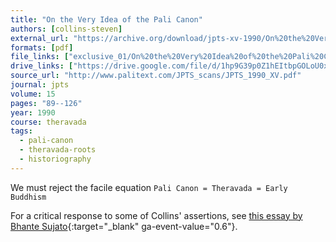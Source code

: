 ```yaml
---
title: "On the Very Idea of the Pali Canon"
authors: [collins-steven]
external_url: "https://archive.org/download/jpts-xv-1990/On%20the%20Very%20Idea%20of%20the%20Pa%CC%84li%20Canon%20-%20Steven%20Collins_text.pdf"
formats: [pdf]
file_links: ["exclusive_01/On%20the%20Very%20Idea%20of%20the%20Pali%20Canon%20-%20Steven%20Collins.pdf"]
drive_links: ["https://drive.google.com/file/d/1hp9G39p0Z1hEItbpGOLoU0xKsaDuHxPh/view?usp=drivesdk"]
source_url: "http://www.palitext.com/JPTS_scans/JPTS_1990_XV.pdf"
journal: jpts
volume: 15
pages: "89--126"
year: 1990
course: theravada
tags:
  - pali-canon
  - theravada-roots
  - historiography
---
```


We must reject the facile equation `Pali Canon = Theravada = Early Buddhism`

For a critical response to some of Collins' assertions, see [this essay by Bhante Sujato](https://discourse.suttacentral.net/t/on-the-very-idea-of-an-article-about-the-pali-canon/26578?u=khemarato.bhikkhu){:target="_blank" ga-event-value="0.6"}.

